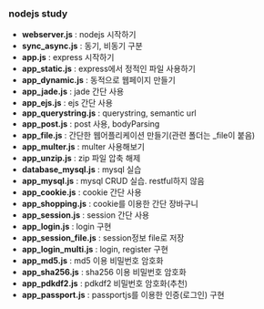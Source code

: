 ### nodejs study

- **webserver.js** : nodejs 시작하기 
- **sync_async.js** : 동기, 비동기 구분
- **app.js** : express 시작하기
- **app_static.js** : express에서 정적인 파일 사용하기
- **app_dynamic.js** : 동적으로 웹페이지 만들기
- **app_jade.js** : jade 간단 사용
- **app_ejs.js** : ejs 간단 사용
- **app_querystring.js** : querystring, semantic url
- **app_post.js** : post 사용, bodyParsing
- **app_file.js** : 간단한 웹어플리케이션 만들기(관련 폴더는 _file이 붙음)
- **app_multer.js** : multer 사용해보기
- **app_unzip.js** : zip 파일 압축 해제
- **database_mysql.js** : mysql 실습
- **app_mysql.js** : mysql CRUD 실습. restful하지 않음
- **app_cookie.js** : cookie 간단 사용
- **app_shopping.js** : cookie를 이용한 간단 장바구니
- **app_session.js** : session 간단 사용 
- **app_login.js** : login 구현
- **app_session_file.js** : session정보 file로 저장
- **app_login_multi.js** : login, register 구현
- **app_md5.js** : md5 이용 비밀번호 암호화
- **app_sha256.js** : sha256 이용 비밀번호 암호화
- **app_pdkdf2.js** : pdkdf2 비밀번호 암호화(추천)
- **app_passport.js** : passportjs를 이용한 인증(로그인) 구현